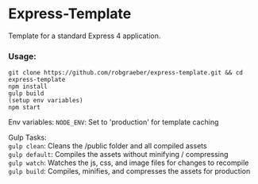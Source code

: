 Express-Template
=================

Template for a standard Express 4 application.

### Usage:

```
git clone https://github.com/robgraeber/express-template.git && cd express-template
npm install
gulp build
(setup env variables)
npm start
```

Env variables:
`NODE_ENV`: Set to 'production' for template caching  

Gulp Tasks:  
`gulp clean`: Cleans the /public folder and all compiled assets  
`gulp default`: Compiles the assets without minifying / compressing  
`gulp watch`: Watches the js, css, and image files for changes to recompile  
`gulp build`: Compiles, minifies, and compresses the assets for production  
